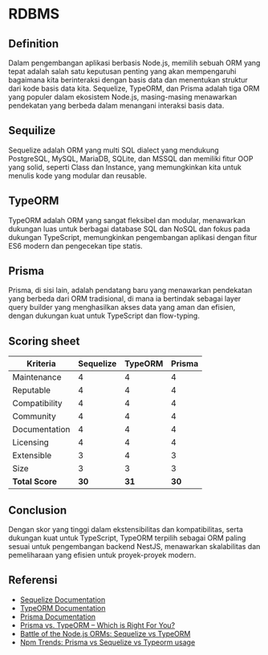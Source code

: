 # RDBMS

## Definition

Dalam pengembangan aplikasi berbasis Node.js, memilih sebuah ORM yang tepat adalah salah satu keputusan penting yang akan mempengaruhi bagaimana kita berinteraksi dengan basis data dan menentukan struktur dari kode basis data kita. Sequelize, TypeORM, dan Prisma adalah tiga ORM yang populer dalam ekosistem Node.js, masing-masing menawarkan pendekatan yang berbeda dalam menangani interaksi basis data.

## Sequilize

Sequelize adalah ORM yang multi SQL dialect yang mendukung PostgreSQL, MySQL, MariaDB, SQLite, dan MSSQL dan memiliki fitur OOP yang solid, seperti Class dan Instance, yang memungkinkan kita untuk menulis kode yang modular dan reusable. 

## TypeORM

TypeORM adalah ORM yang sangat fleksibel dan modular, menawarkan dukungan luas untuk berbagai database SQL dan NoSQL dan fokus pada dukungan TypeScript, memungkinkan pengembangan aplikasi dengan fitur ES6 modern dan pengecekan tipe statis.

## Prisma

Prisma, di sisi lain, adalah pendatang baru yang menawarkan pendekatan yang berbeda dari ORM tradisional, di mana ia bertindak sebagai layer query builder yang menghasilkan akses data yang aman dan efisien, dengan dukungan kuat untuk TypeScript dan flow-typing.

## Scoring sheet

| Kriteria      | Sequelize | TypeORM | Prisma |
|---------------|-----------|---------|--------|
| Maintenance   | 4         | 4       | 4      |
| Reputable     | 4         | 4       | 4      |
| Compatibility | 4         | 4       | 4      |
| Community     | 4         | 4       | 4      |
| Documentation | 4         | 4       | 4      |
| Licensing     | 4         | 4       | 4      |
| Extensible    | 3         | 4       | 3      |
| Size          | 3         | 3       | 3      |
| **Total Score**   | **30**      | **31**    | **30**    |

## Conclusion

Dengan skor yang tinggi dalam ekstensibilitas dan kompatibilitas, serta dukungan kuat untuk TypeScript, TypeORM terpilih sebagai ORM paling sesuai untuk pengembangan backend NestJS, menawarkan skalabilitas dan pemeliharaan yang efisien untuk proyek-proyek modern.

## Referensi

- [Sequelize Documentation](https://sequelize.org/master/)
- [TypeORM Documentation](https://typeorm.io/#/)
- [Prisma Documentation](https://www.prisma.io/docs/)
- [Prisma vs. TypeORM – Which is Right For You?](https://spin.atomicobject.com/2023/08/22/prisma-vs-typeorm/)
- [Battle of the Node.js ORMs: Sequelize vs TypeORM](https://dev.to/victor1890/battle-of-the-nodejs-orms-sequelize-vs-typeorm-35ng)
- [Npm Trends: Prisma vs Sequelize vs Typeorm usage](https://npmtrends.com/prisma-vs-sequelize-vs-typeorm)